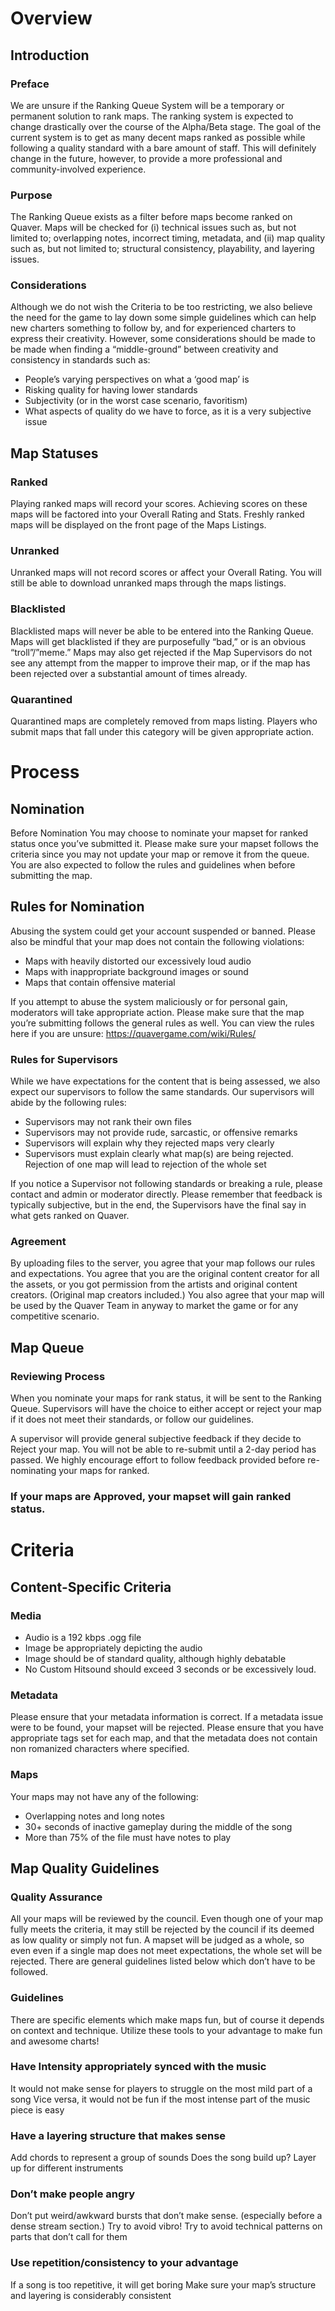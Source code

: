 # Overview #
## Introduction #
### Preface ###
We are unsure if the Ranking Queue System will be a temporary or permanent solution to rank maps. The ranking system is expected to change drastically over the course of the Alpha/Beta stage. The goal of the current system is to get as many decent maps ranked as possible while following a quality standard with a bare amount of staff. This will definitely change in the future, however, to provide a more professional and community-involved experience.
### Purpose ###
The Ranking Queue exists as a filter before maps become ranked on Quaver. Maps will be checked for (i) technical issues such as, but not limited to; overlapping notes, incorrect timing, metadata, and (ii) map quality such as, but not limited to; structural consistency, playability, and layering issues.
### Considerations ###
Although we do not wish the Criteria to be too restricting, we also believe the need for the game to lay down some simple guidelines which can help new charters something to follow by, and for experienced charters to express their creativity. However, some considerations should be made to be made when finding a “middle-ground” between creativity and consistency in standards such as:
- People’s varying perspectives on what a ‘good map’ is
- Risking quality for having lower standards
- Subjectivity (or in the worst case scenario, favoritism)
- What aspects of quality do we have to force, as it is a very subjective issue
## Map Statuses ##
### Ranked ###
Playing ranked maps will record your scores. Achieving scores on these maps will be factored into your Overall Rating and Stats. Freshly ranked maps will be displayed on the front page of the Maps Listings.
### Unranked ###
Unranked maps will not record scores or affect your Overall Rating. You will still be able to download unranked maps through the maps listings. 
### Blacklisted ###
Blacklisted maps will never be able to be entered into the Ranking Queue. Maps will get blacklisted if they are purposefully “bad,” or is an obvious “troll”/”meme.” Maps may also get rejected if the Map Supervisors do not see any attempt from the mapper to improve their map, or if the map has been rejected over a substantial amount of times already.
### Quarantined ###
Quarantined maps are completely removed from maps listing. Players who submit maps that fall under this category will be given appropriate action. 
# Process #
## Nomination ##
Before Nomination
You may choose to nominate your mapset for ranked status once you’ve submitted it. Please make sure your mapset follows the criteria since you may not update your map or remove it from the queue. You are also expected to follow the rules and guidelines when before submitting the map.
## Rules for Nomination ##
Abusing the system could get your account suspended or banned. Please also be mindful that your map does not contain the following violations:
- Maps with heavily distorted our excessively loud audio
- Maps with inappropriate background images or sound
- Maps that contain offensive material

If you attempt to abuse the system maliciously or for personal gain, moderators will take appropriate action. Please make sure that the map you’re submitting follows the general rules as well. You can view the rules here if you are unsure: https://quavergame.com/wiki/Rules/
### Rules for Supervisors ###
While we have expectations for the content that is being assessed, we also expect our supervisors to follow the same standards. Our supervisors will abide by the following rules:
- Supervisors may not rank their own files
- Supervisors may not provide rude, sarcastic, or offensive remarks
- Supervisors will explain why they rejected maps very clearly
- Supervisors must explain clearly what map(s) are being rejected. Rejection of one map will lead to rejection of the whole set

If you notice a Supervisor not following standards or breaking a rule, please contact and admin or moderator directly. Please remember that feedback is typically subjective, but in the end, the Supervisors have the final say in what gets ranked on Quaver.
### Agreement ###
By uploading files to the server, you agree that your map follows our rules and expectations. You agree that you are the original content creator for all the assets, or you got permission from the artists and original content creators. (Original map creators included.) You also agree that your map will be used by the Quaver Team in anyway to market the game or for any competitive scenario.
## Map Queue ##
### Reviewing Process ###
When you nominate your maps for rank status, it will be sent to the Ranking Queue. Supervisors will have the choice to either accept or reject your map if it does not meet their standards, or follow our guidelines. 

A supervisor will provide general subjective feedback if they decide to Reject your map. You will not be able to re-submit until a 2-day period has passed. We highly encourage effort to follow feedback provided before re-nominating your maps for ranked.

### If your maps are Approved, your mapset will gain ranked status. ###
# Criteria #
## Content-Specific Criteria ##
### Media ###
- Audio is a 192 kbps .ogg file
- Image be appropriately depicting the audio
- Image should be of standard quality, although highly debatable
- No Custom Hitsound should exceed 3 seconds or be excessively loud.
### Metadata ###
Please ensure that your metadata information is correct. If a metadata issue were to be found, your mapset will be rejected. Please ensure that you have appropriate tags set for each map, and that the metadata does not contain non romanized characters where specified.
### Maps ###
Your maps may not have any of the following:
- Overlapping notes and long notes
- 30+ seconds of inactive gameplay during the middle of the song
- More than 75% of the file must have notes to play
## Map Quality Guidelines ###
### Quality Assurance ###
All your maps will be reviewed by the council. Even though one of your map fully meets the criteria, it may still be rejected by the council if its deemed as low quality or simply not fun. A mapset will be judged as a whole, so even even if a single map does not meet expectations, the whole set will be rejected. There are general guidelines listed below which don’t have to be followed.
### Guidelines ###
There are specific elements which make maps fun, but of course it depends on context and technique. Utilize these tools to your advantage to make fun and awesome charts!

### Have Intensity appropriately synced with the music ###
It would not make sense for players to struggle on the most mild part of a song
Vice versa, it would not be fun if the most intense part of the music piece is easy

### Have a layering structure that makes sense ###
Add chords to represent a group of sounds
Does the song build up? Layer up for different instruments

### Don’t make people angry ###
Don’t put weird/awkward bursts that don’t make sense. (especially before a dense stream section.)
Try to avoid vibro! 
Try to avoid technical patterns on parts that don’t call for them

### Use repetition/consistency to your advantage ###
If a song is too repetitive, it will get boring
Make sure your map’s structure and layering is considerably consistent
